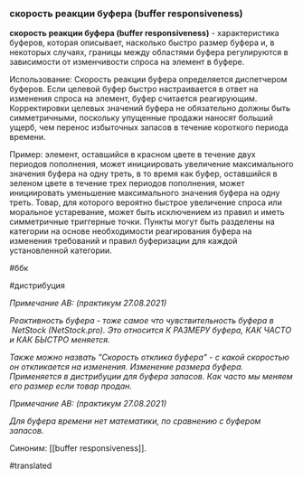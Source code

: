 ### скорость реакции буфера (buffer responsiveness)

**скорость реакции буфера (buffer responsiveness)** - характеристика буферов, которая описывает, насколько быстро размер буфера и, в некоторых случаях, границы между областями буфера регулируются в зависимости от изменчивости спроса на элемент в буфере.

Использование: Скорость реакции буфера определяется диспетчером буферов. Если целевой буфер быстро настраивается в ответ на изменения спроса на элемент, буфер считается реагирующим. Корректировки целевых значений буфера не обязательно должны быть симметричными, поскольку упущенные продажи наносят больший ущерб, чем перенос избыточных запасов в течение короткого периода времени.

Пример: элемент, оставшийся в красном цвете в течение двух периодов пополнения, может инициировать увеличение максимального значения буфера на одну треть, в то время как буфер, оставшийся в зеленом цвете в течение трех периодов пополнения, может инициировать уменьшение максимального значения буфера на одну треть. Товар, для которого вероятно быстрое увеличение спроса или моральное устаревание, может быть исключением из правил и иметь симметричные триггерные точки. Пункты могут быть разделены на категории на основе необходимости реагирования буфера на изменения требований и правил буферизации для каждой установленной категории.

#ббк

#дистрибуция

*Примечание АВ: (практикум 27.08.2021)*

*Реактивность буфера - тоже самое что чувствительность буфера в  NetStock (NetStock.pro). Это относится К РАЗМЕРУ буфера, КАК ЧАСТО и КАК БЫСТРО меняется.*

*Также можно назвать "Скорость отклика буфера" - с какой скоростью он откликается на изменения. Изменение размера буфера. Применяется в дистрибуции для буфера запасов. Как часто мы меняем его размер если товар продан.*

*Примечание АВ: (практикум 27.08.2021)*

*Для буфера времени нет математики, по сравнению с буфером запасов.*

Синоним: [[buffer responsiveness]].

#translated
